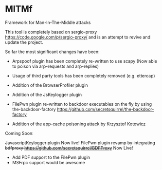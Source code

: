 MITMf
=====

Framework for Man-In-The-Middle attacks

This tool is completely based on sergio-proxy https://code.google.com/p/sergio-proxy/ and is an attempt to revive and update the project.

So far the most significant changes have been:

- Arpspoof plugin has been completely re-written to use scapy (Now able to poison via arp-requests and arp-replies)

- Usage of third party tools has been completely removed (e.g. ettercap)

- Addition of the BrowserProfiler plugin

- Addition of the JsKeylogger plugin

- FilePwn plugin re-written to backdoor executables on the fly by using the-backdoor-factory https://github.com/secretsquirrel/the-backdoor-factory

- Addition of the app-cache poisoning attack by Krzysztof Kotowicz 

Coming Soon:

~~JavascriptKeylogger plugin~~ Now live!
~~FilePwn plugin revamp by integrating bdfproxy https://github.com/secretsquirrel/BDFProxy~~ Now Live!
- Add PDF support to the FilePwn plugin
- MSFrpc support would be awesome
